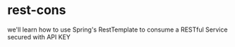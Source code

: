 # rest-cons
we'll learn how to use Spring's RestTemplate to consume a RESTful Service secured with API KEY

